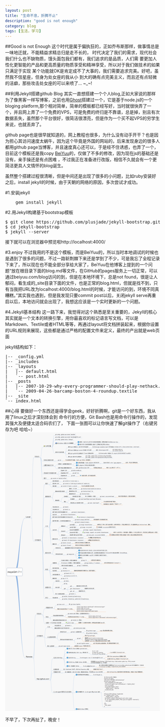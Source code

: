 ```yaml
---
layout: post
title: "生命不息，折腾不止"
description: "good is not enough"
category: blog
tags: [生活，学习]
---
```


##Good is not Enough
这个时代是属于偏执狂的，正如乔布斯那样，做事情总是一味地迁就，不能精益求精总归是走不长的，
时代决定了我们的需求，现代社会我们什么也不缺物质，馒头面包我们都有，我们追求的是品质，人们需
要更加人性化更智能的产品和更高质量的物质享受和精神享受，所以对于我们做技术的如果只满足于实现
某个功能就OK是肯定成不了大事的，我们需要追求完美。好吧，虽然我不信星座，但身为处女座的我从小
到大的确有点完美主义，而且还有点轻微的洁癖，那些攻击处女座的可以来喷了... ~_~!


##利用Jekyll搭建github Blog
其实一直想搭建一个个人blog,正如大家说的那样为了像黑客一样写博客，之前也用[Ghost][1]搭建过一个，它是基于node.js的一个bloging platform,那个相对简单，简单的模板都已经写好，当时就很快弄了一个，并且网上弄了一个免费的VPS，可是免费的终归是不靠谱，总是掉，别且有次数据丢失，虽然那个平台很好，很简洁很漂亮，但是作为一个买不起VPS的穷学生来说，也就丢弃了。


github page也是很早就知道的，网上教程也很多，为什么没有动手开干？也是因为担心其访问速度太蜗牛，因为这个毕竟是外国的网站的，后来发现身边的很多人都用github page当博客，并且速度真心还可以，于是经不住诱惑，也弄了一个，目前这个模板还是我copy [BeiYuu][2]的，仅做了不多的修改，因为现在js的基础还是没有，亲手操还是有点困难
，不过我正在准备进行改版，相信不久就会有一个更简洁更具人文情怀的blog诞生。


虽然整个搭建过程很清晰，但是中间还是出现了很多的小问题，比如ruby安装好之后，install jekyll的时候，由于天朝的网络的原因，多次尝试才成功。



#1.安装jekyll


<pre class="prettify">
	gem install jekyll
</pre>


#2.用Jekyll构建基于bootstrap模板


<pre class="prettify">
$ git clone https://github.com/plusjade/jekyll-bootstrap.git
$ cd jekyll-bootstrap
$ jekyll --server
</pre>
接下就可以在浏览器中预览啦http://localhost:4000/


#3.enjoy
不过我用的不是这个模板，而是BeiYuu的，所以当时本地调试的时候也是遇到了很多的问题，不过一路斩荆棘下来还是学到了不少，可是我忘了全程记录下来了，所以现在也不能全部分享给大家了，BeiYuu在他博客上提到的一个问题“放在根目录下面的blog.md等文件，在GitHub的pages服务上一切正常，可以通过beiyuu.com/blog访问的到，但是在本地环境下，总是not found，很是让人郁闷，看生成的_site目录下面的文件，也是正常的blog.html，但就是找不到，只有当我把URL改为localhost:4000/blog.html的时候，才能访问的到，环境不同真糟糕。”其实我也遇到，但是我发现只要commit post以后，关闭jekyll serve再重启以后，本地访问就会出现了，我想这应该是一个实时更新的一个问题。


#4.Jekyll基本结构
这一路下来，我觉得对这个熟悉是至关重要的，Jekyll的核心其实就是一个文本的转换引擎，用你最喜欢的标记语言写文档，可以是Markdown、Textile或者HTML等等，再通过layout将文档拼装起来，根据你设置的URL规则来展现，这些都是通过严格的配置文件来定义，最终的产出就是web页面


jekyll结构如下：
<pre class="prettify">
|-- _config.yml
|-- _includes
|-- _layouts
|   |-- default.html
|   `-- post.html
|-- _posts
|   |-- 2007-10-29-why-every-programmer-should-play-nethack.textile
|   `-- 2009-04-26-barcamp-boston-4-roundup.textile
|-- _site
`-- index.html
</pre>


##心得
要做好一个东西还是得学会geek，好好折腾啊，git是一个好东西，我从用了linux之后才深刻体会到 命令行的方便，Git Bash也是用命令行操作的，发现其强大及便捷太适合码农们了，
下面一张图可以让你快速了解git操作了（右键另存为吧  哈哈~）![Git](/images/githubpages/git.png)


不早了，下次再扯了，晚安！


[1]:https://ghost.org/
[2]:http://jekyllrb.com/
